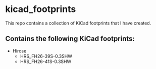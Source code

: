 # kicad_footprints

This repo contains a collection of KiCad footprints that I have created.

## Contains the following KiCad footprints:
* Hirose
  * HRS_FH26-39S-0.3SHW
  * HRS_FH26-41S-0.3SHW
